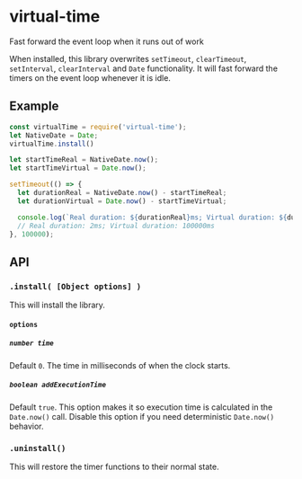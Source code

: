 # virtual-time

Fast forward the event loop when it runs out of work

When installed, this library overwrites `setTimeout`, `clearTimeout`, `setInterval`, `clearInterval` and `Date` functionality.
It will fast forward the timers on the event loop whenever it is idle.

## Example

```js
const virtualTime = require('virtual-time');
let NativeDate = Date;
virtualTime.install()

let startTimeReal = NativeDate.now();
let startTimeVirtual = Date.now();

setTimeout(() => {
  let durationReal = NativeDate.now() - startTimeReal;
  let durationVirtual = Date.now() - startTimeVirtual;

  console.log(`Real duration: ${durationReal}ms; Virtual duration: ${durationVirtual}ms`);
  // Real duration: 2ms; Virtual duration: 100000ms
}, 100000);
```

## API

### `.install( [Object options] )`

This will install the library.

#### `options`

##### `number time`

Default `0`. The time in milliseconds of when the clock starts.

##### `boolean addExecutionTime`

Default `true`. This option makes it so execution time is calculated in the `Date.now()` call.
Disable this option if you need deterministic `Date.now()` behavior.

### `.uninstall()`

This will restore the timer functions to their normal state.

